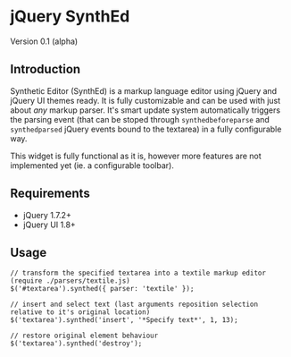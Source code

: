 jQuery SynthEd
==============
Version 0.1 (alpha)

Introduction
------------

Synthetic Editor (SynthEd) is a markup language editor using jQuery and jQuery UI themes ready. It is fully customizable and
can be used with just about *any* markup parser. It's smart update system automatically triggers the parsing event (that can
be stoped through `synthedbeforeparse` and `synthedparsed` jQuery events bound to the textarea) in a fully configurable way.

This widget is fully functional as it is, however more features are not implemented yet (ie. a configurable toolbar).

Requirements
------------

* jQuery 1.7.2+
* jQuery UI 1.8+

Usage
-----

    // transform the specified textarea into a textile markup editor (require ./parsers/textile.js)
    $('#textarea').synthed({ parser: 'textile' });

    // insert and select text (last arguments reposition selection relative to it's original location)
    $('textarea').synthed('insert', '*Specify text*', 1, 13);

    // restore original element behaviour
    $('textarea').synthed('destroy');
